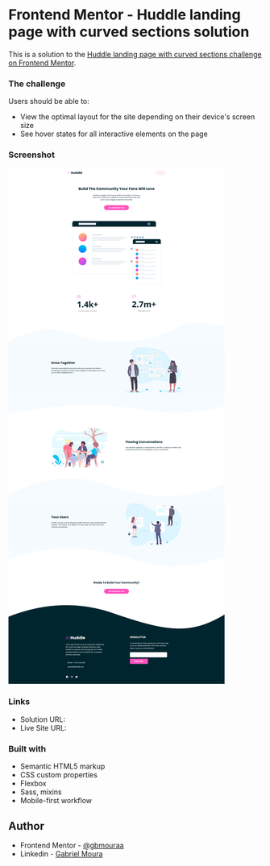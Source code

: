 # Frontend Mentor - Huddle landing page with curved sections solution

This is a solution to the [Huddle landing page with curved sections challenge on Frontend Mentor](https://www.frontendmentor.io/challenges/huddle-landing-page-with-curved-sections-5ca5ecd01e82137ec91a50f2).

### The challenge

Users should be able to:

- View the optimal layout for the site depending on their device's screen size
- See hover states for all interactive elements on the page

### Screenshot

![](./assets/images/screenshots/huddle%20.png)


### Links

- Solution URL: []()
- Live Site URL: []()

### Built with

- Semantic HTML5 markup
- CSS custom properties
- Flexbox
- Sass, mixins
- Mobile-first workflow

## Author

- Frontend Mentor - [@gbmouraa](https://www.frontendmentor.io/profile/gbmouraa)
- Linkedin - [Gabriel Moura](https://www.linkedin.com/in/gabriel-moura-b63382161/)
